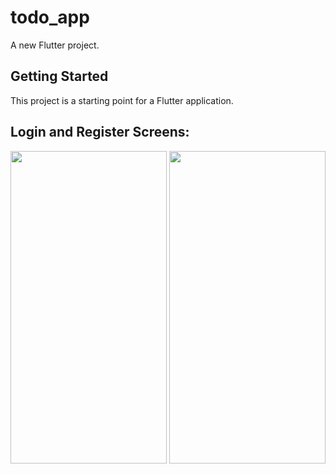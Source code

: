 # todo_app

A new Flutter project.

## Getting Started

This project is a starting point for a Flutter application.

## Login and Register Screens:
<img src="https://user-images.githubusercontent.com/96204940/188313812-be51654f-82b9-40e1-886a-5429c4b8a35a.png" width="250" height="500">       <img src="https://user-images.githubusercontent.com/96204940/188313828-bff02c13-d2d0-47ad-9d65-9afc55c07614.png" width="250" height="500">


